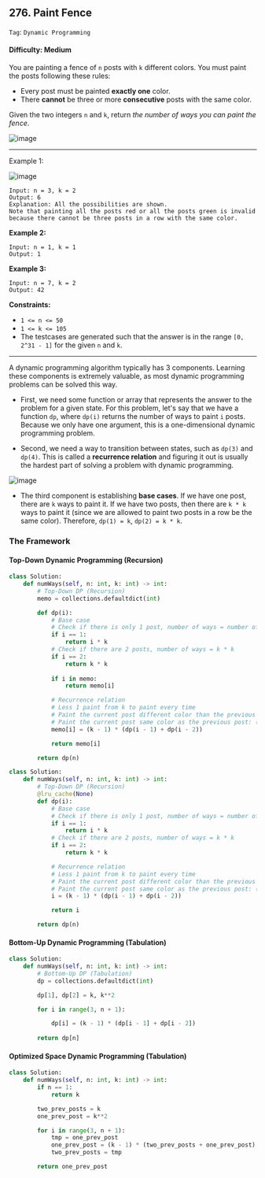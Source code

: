 ## 276. Paint Fence

```Tag```: ```Dynamic Programming```

#### Difficulty: Medium

You are painting a fence of ```n``` posts with ```k``` different colors. You must paint the posts following these rules:

- Every post must be painted __exactly one__ color.
- There __cannot__ be three or more __consecutive__ posts with the same color.

Given the two integers ```n``` and ```k```, return _the number of ways you can paint the fence_.

![image](https://user-images.githubusercontent.com/35042430/220183689-88bb2baf-cb55-49a5-a1b3-498ff2845cae.png)

---

Example 1:

![image](https://assets.leetcode.com/uploads/2021/02/28/paintfenceex1.png)
```
Input: n = 3, k = 2
Output: 6
Explanation: All the possibilities are shown.
Note that painting all the posts red or all the posts green is invalid because there cannot be three posts in a row with the same color.
```

__Example 2:__
```
Input: n = 1, k = 1
Output: 1
```

__Example 3:__
```
Input: n = 7, k = 2
Output: 42
```

__Constraints:__

- ```1 <= n <= 50```
- ```1 <= k <= 105```
- The testcases are generated such that the answer is in the range ```[0, 2^31 - 1]``` for the given ```n``` and ```k```.

---

A dynamic programming algorithm typically has 3 components. Learning these components is extremely valuable, as most dynamic programming problems can be solved this way.

- First, we need some function or array that represents the answer to the problem for a given state. For this problem, let's say that we have a function ```dp```, where ```dp(i)``` returns the number of ways to paint ```i``` posts. Because we only have one argument, this is a one-dimensional dynamic programming problem.

- Second, we need a way to transition between states, such as ```dp(3)``` and ```dp(4)```. This is called a __recurrence relation__ and figuring it out is usually the hardest part of solving a problem with dynamic programming.

![image](https://user-images.githubusercontent.com/35042430/220188990-179d012d-5083-404c-8369-7753e0a24f03.png)

- The third component is establishing __base cases__. If we have one post, there are ```k``` ways to paint it. If we have two posts, then there are ```k * k``` ways to paint it (since we are allowed to paint two posts in a row be the same color). Therefore, ```dp(1) = k```, ```dp(2) = k * k```.

### The Framework

#### Top-Down Dynamic Programming (Recursion)

```Python
class Solution:
    def numWays(self, n: int, k: int) -> int:
        # Top-Down DP (Recursion)
        memo = collections.defaultdict(int)

        def dp(i):
            # Base case
            # Check if there is only 1 post, number of ways = number of k
            if i == 1:
                return i * k
            # Check if there are 2 posts, number of ways = k * k
            if i == 2:
                return k * k
            
            if i in memo:
                return memo[i]

            # Recurrence relation
            # Less 1 paint from k to paint every time
            # Paint the current post different color than the previous post: (k - 1) * dp(i - 1)
            # Paint the current post same color as the previous post: (k - 1) * dp(i - 2)
            memo[i] = (k - 1) * (dp(i - 1) + dp(i - 2))

            return memo[i]

        return dp(n)
```

```Python
class Solution:
    def numWays(self, n: int, k: int) -> int:
        # Top-Down DP (Recursion)
        @lru_cache(None)
        def dp(i):
            # Base case
            # Check if there is only 1 post, number of ways = number of k
            if i == 1:
                return i * k
            # Check if there are 2 posts, number of ways = k * k
            if i == 2:
                return k * k

            # Recurrence relation
            # Less 1 paint from k to paint every time
            # Paint the current post different color than the previous post: (k - 1) * dp(i - 1)
            # Paint the current post same color as the previous post: (k - 1) * dp(i - 2)
            i = (k - 1) * (dp(i - 1) + dp(i - 2))

            return i

        return dp(n)
```

#### Bottom-Up Dynamic Programming (Tabulation)

```Python
class Solution:
    def numWays(self, n: int, k: int) -> int:
        # Bottom-Up DP (Tabulation)
        dp = collections.defaultdict(int)

        dp[1], dp[2] = k, k**2

        for i in range(3, n + 1):

            dp[i] = (k - 1) * (dp[i - 1] + dp[i - 2])
        
        return dp[n]
```

#### Optimized Space Dynamic Programming (Tabulation)

```Python
class Solution:
    def numWays(self, n: int, k: int) -> int:
        if n == 1:
            return k

        two_prev_posts = k
        one_prev_post = k**2

        for i in range(3, n + 1):
            tmp = one_prev_post
            one_prev_post = (k - 1) * (two_prev_posts + one_prev_post)
            two_prev_posts = tmp

        return one_prev_post
```
